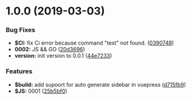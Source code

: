 # 1.0.0 (2019-03-03)


### Bug Fixes

* **$CI:** fix Ci error because command "test" not found. ([0390748](https://github.com/crown3/MyLeetcode/commit/0390748))
* **0002:** JS && GO ([20d3696](https://github.com/crown3/MyLeetcode/commit/20d3696))
* **version:** init version to 0.0.1 ([44e7233](https://github.com/crown3/MyLeetcode/commit/44e7233))


### Features

* **$build:** add supoort for auto generate sidebar in vuepress ([d715fb9](https://github.com/crown3/MyLeetcode/commit/d715fb9))
* **$JS:** 0001 ([25b5bf0](https://github.com/crown3/MyLeetcode/commit/25b5bf0))
